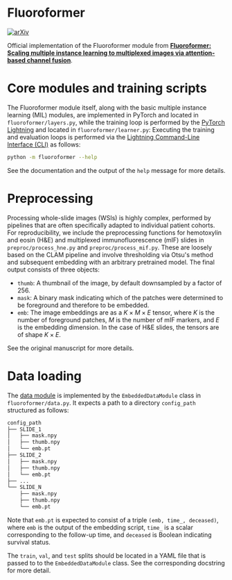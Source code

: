 # Fluoroformer
[![arXiv](https://img.shields.io/badge/arXiv-2411.08975-B31B1B.svg)](https://arxiv.org/abs/2411.08975)

Official implementation of the Fluoroformer module from **[Fluoroformer: Scaling multiple instance learning to multiplexed images via attention-based channel fusion](https://arxiv.org/abs/2411.08975)**.

# Core modules and training scripts

The Fluoroformer module itself, along with the basic multiple instance learning (MIL) modules, are implemented in PyTorch and located in `fluoroformer/layers.py`, while the training loop is performed by the [PyTorch Lightning](https://lightning.ai/docs/pytorch/stable/) and located in `fluoroformer/learner.py`: 
Executing the training and evaluation loops is performed via the [Lightning Command-Line Interface (CLI)](https://lightning.ai/docs/pytorch/stable/cli/lightning_cli_intermediate.html) as follows:
```bash
python -m fluoroformer --help
```
See the documentation and the output of the `help` message for more details.

# Preprocessing

Processing whole-slide images (WSIs) is highly complex, performed by pipelines that are often specifically adapted to individual patient cohorts. For reproducibility, we include the preprocessing functions for hemotoxylin and eosin (H\&E) and multiplexed immunofluorescence (mIF) slides in `preproc/process_hne.py` and `preproc/process_mif.py`. These are loosely based on the CLAM pipeline and involve thresholding via Otsu's method and subsequent embedding with an arbitrary pretrained model. The final output consists of three objects:

- `thumb`: A thumbnail of the image, by default downsampled by a factor of 256.
- `mask`: A binary mask indicating which of the patches were determined to be foreground and therefore to be embedded.
- `emb`: The image embeddings are as a $K \times M \times E$ tensor, where $K$ is the number of foreground patches, $M$ is the number of mIF  markers, and $E$ is the embedding dimension. In the case of H\&E slides, the tensors are of shape $K \times E$.

See the original manuscript for more details.

# Data loading

The [data module](https://lightning.ai/docs/pytorch/stable/data/datamodule.html) is implemented by the `EmbeddedDataModule` class in `fluoroformer/data.py`. It expects a path to a directory `config_path` structured as follows:
```bash
config_path
├── SLIDE_1
│   ├── mask.npy
│   ├── thumb.npy
│   └── emb.pt
├── SLIDE_2
│   ├── mask.npy
│   ├── thumb.npy
│   └── emb.pt
├── ...
└── SLIDE_N
    ├── mask.npy
    ├── thumb.npy
    └── emb.pt
```
Note that `emb.pt` is expected to consist of a triple `(emb, time_, deceased)`, where `emb` is the output of the embedding script, `time_` is a scalar corresponding to the follow-up time, and `deceased` is Boolean indicating survival status.

The `train`, `val`, and `test` splits should be located in a YAML file that is passed to to the `EmbeddedDataModule` class. See the corresponding docstring for more detail.
